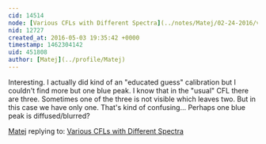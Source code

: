 ```yaml
---
cid: 14514
node: [Various CFLs with Different Spectra](../notes/Matej/02-24-2016/various-cfls-with-different-spectra)
nid: 12727
created_at: 2016-05-03 19:35:42 +0000
timestamp: 1462304142
uid: 451808
author: [Matej](../profile/Matej)
---
```


Interesting. I actually did kind of an "educated guess" calibration but I couldn't find more but one blue peak. I know that in the "usual" CFL there are three. Sometimes one of the three is not visible which leaves two. But in this case we have only one. That's kind of confusing... Perhaps one blue peak is diffused/blurred?

[Matej](../profile/Matej) replying to: [Various CFLs with Different Spectra](../notes/Matej/02-24-2016/various-cfls-with-different-spectra)

